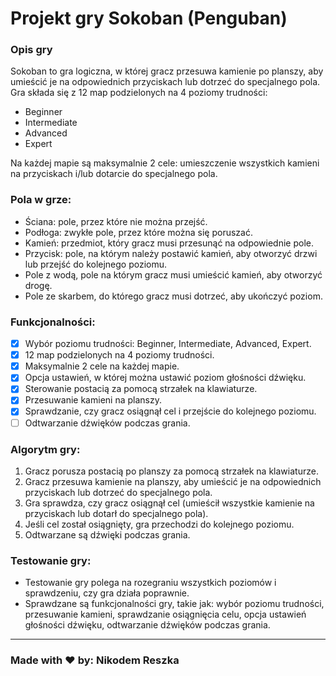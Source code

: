 # Projekt gry Sokoban (Penguban)


### Opis gry

Sokoban to gra logiczna, w której gracz przesuwa kamienie po planszy, aby umieścić je na odpowiednich przyciskach lub dotrzeć do specjalnego pola. Gra składa się z 12 map podzielonych na 4 poziomy trudności:

- Beginner
- Intermediate
- Advanced
- Expert

Na każdej mapie są maksymalnie 2 cele: umieszczenie wszystkich kamieni na przyciskach i/lub dotarcie do specjalnego pola.
### Pola w grze:
- Ściana: pole, przez które nie można przejść.
- Podłoga: zwykłe pole, przez które można się poruszać.
- Kamień: przedmiot, który gracz musi przesunąć na odpowiednie pole.
- Przycisk: pole, na którym należy postawić kamień, aby otworzyć drzwi lub przejść do kolejnego poziomu.
- Pole z wodą, pole na którym gracz musi umieścić kamień, aby otworzyć drogę.
- Pole ze skarbem, do którego gracz musi dotrzeć, aby ukończyć poziom.

### Funkcjonalności:

- [x] Wybór poziomu trudności: Beginner, Intermediate, Advanced, Expert.
- [x] 12 map podzielonych na 4 poziomy trudności.
- [x] Maksymalnie 2 cele na każdej mapie.
- [x] Opcja ustawień, w której można ustawić poziom głośności dźwięku.
- [x] Sterowanie postacią za pomocą strzałek na klawiaturze.
- [x] Przesuwanie kamieni na planszy.
- [x] Sprawdzanie, czy gracz osiągnął cel i przejście do kolejnego poziomu.
- [ ] Odtwarzanie dźwięków podczas grania.

### Algorytm gry:

1. Gracz porusza postacią po planszy za pomocą strzałek na klawiaturze.
2. Gracz przesuwa kamienie na planszy, aby umieścić je na odpowiednich przyciskach lub dotrzeć do specjalnego pola.
3. Gra sprawdza, czy gracz osiągnął cel (umieścił wszystkie kamienie na przyciskach lub dotarł do specjalnego pola).
4. Jeśli cel został osiągnięty, gra przechodzi do kolejnego poziomu.
5. Odtwarzane są dźwi️ęki podczas grania.

### Testowanie gry:

- Testowanie gry polega na rozegraniu wszystkich poziomów i sprawdzeniu, czy gra działa poprawnie.
- Sprawdzane są funkcjonalności gry, takie jak: wybór poziomu trudności, przesuwanie kamieni, sprawdzanie osiągnięcia celu, opcja ustawień głośności dźwięku, odtwarzanie dźwięków podczas grania.
---
### Made with ❤️ by: Nikodem Reszka
